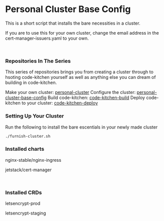 # Personal Cluster Base Config

This is a short script that installs the bare necessities in a cluster.

If you are to use this for your own cluster, change the email address in the cert-manager-issuers.yaml to your own.

<br>

### Repositories In The Series

This series of repositories brings you from creating a cluster through to hsoting code-kitchen yourself as well as anything else you can dream of building in code-kitchen.

Make your own cluster: [personal-cluster](https://github.com/FoodyFood/personal-cluster)
Configure the cluster: [personal-cluster-base-config](https://github.com/FoodyFood/personal-cluster-base-config)
Build code-kitchen: [code-kitchen-build](https://github.com/FoodyFood/code-kitchen-build)
Deploy code-kitchen to your cluster: [code-kitchen-deploy](https://github.com/FoodyFood/code-kitchen-deploy)

### Setting Up Your Cluster

Run the following to install the bare escentials in your newly made cluster

```bash
./furnish-cluster.sh
```

### Installed charts

nginx-stable/nginx-ingress

jetstack/cert-manager

<br>

### Installed CRDs

letsencrypt-prod

letsencrypt-staging